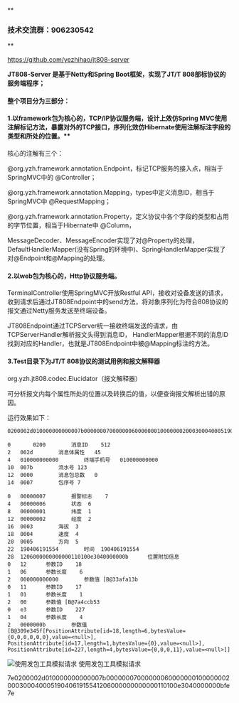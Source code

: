  **

### 技术交流群：906230542
** 

https://github.com/yezhihao/jt808-server 

 **JT808-Server 是基于Netty和Spring Boot框架，实现了JT/T 808部标协议的服务端程序；** 

#### 整个项目分为三部分：

#### 1.以framework包为核心的，TCP/IP协议服务端，设计上效仿Spring MVC使用注解标记方法，暴露对外的TCP接口，序列化效仿Hibernate使用注解标注字段的类型和所处的位置。** 

核心的注解有三个：

@org.yzh.framework.annotation.Endpoint，标记TCP服务的接入点，相当于SpringMVC中的 @Controller；

@org.yzh.framework.annotation.Mapping，types中定义消息ID，相当于SpringMVC中 @RequestMapping；

@org.yzh.framework.annotation.Property，定义协议中各个字段的类型和占用的字节位置，相当于Hibernate中 @Column，

MessageDecoder、MessageEncoder实现了对@Property的处理，
DefaultHandlerMapper(没有Spring的环境中)、SpringHandlerMapper实现了对@Endpoint和@Mapping的处理。


#### 2.以web包为核心的，Http协议服务端。

TerminalController使用SpringMVC开放Restful API，接收对设备发送的请求，收到请求后通过JT808Endpoint中的send方法，将对象序列化为符合808协议的报文通过Netty服务发送至终端设备。

JT808Endpoint通过TCPServer统一接收终端发送的请求，由TCPServerHandler解析报文头得到消息ID，
HandlerMapper根据不同的消息ID找到对应的Handler，也就是JT808Endpoint中被@Mapping标注的方法。


#### 3.Test目录下为JT/T 808协议的测试用例和报文解释器

org.yzh.jt808.codec.Elucidator（报文解释器）

可分析报文内每个属性所处的位置以及转换后的值，以便查询报文解析出错的原因。

运行效果如下：
```
0200002d010000000000007b000000070000000600000001000000020003000400051904061915541206000000000000110100e3040000000bfe

0       0200		消息ID	512
2	002d		消息体属性	45
4	010000000000		终端手机号	010000000000
10	007b		流水号	123
12	0000		消息包总数	0
14	0007		包序号	7

0	00000007		报警标志	7
4	00000006		状态	6
8	00000001		纬度	1
12	00000002		经度	2
16	0003		海拔	3
18	0004		速度	4
20	0005		方向	5
22	190406191554		时间	190406191554
28	1206000000000000110100e3040000000b		位置附加信息	
0	12		参数ID	18
1	06		参数长度	6
2	000000000000		参数值	[B@33afa13b
0	11		参数ID	17
1	01		参数长度	1
2	00		参数值	[B@7a4ccb53
0	e3		参数ID	227
1	04		参数长度	4
2	0000000b		参数值	[B@309e345f[PositionAttribute[id=18,length=6,bytesValue={0,0,0,0,0,0},value=<null>], PositionAttribute[id=17,length=1,bytesValue={0},value=<null>], PositionAttribute[id=227,length=4,bytesValue={0,0,0,11},value=<null>]]
```

![使用发包工具模拟请求](https://images.gitee.com/uploads/images/2019/0705/162745_9becaf08_670717.png)
使用发包工具模拟请求

7e0200002d010000000000007b000000070000000600000001000000020003000400051904061915541206000000000000110100e3040000000bfe7e



